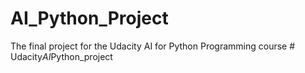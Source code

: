 # AI_Python_Project
The final project for the Udacity AI for Python Programming course 
#   U d a c i t y _ A I _ P y t h o n _ p r o j e c t  
 